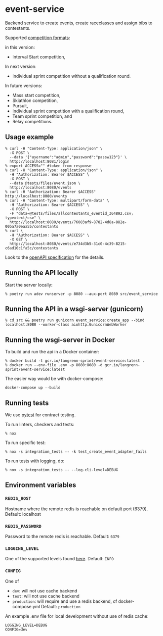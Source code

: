 # event-service
Backend service to create events, create raceclasses and assign bibs to contestants.

Supported [competition formats](https://assets.fis-ski.com/image/upload/v1624284540/fis-prod/assets/ICR_CrossCountry_2022_clean.pdf):

in this version:
- Interval Start competition,

In next version:
- Individual sprint competition without a qualification round.

In future versions:
- Mass start competition,
- Skiathlon competition,
- Pursuit,
- Individual sprint competition with a qualification round,
- Team sprint competition, and
- Relay competitions.

## Usage example
```
% curl -H "Content-Type: application/json" \
  -X POST \
  --data '{"username":"admin","password":"passw123"}' \
  http://localhost:8081/login
% export ACCESS="" #token from response
% curl -H "Content-Type: application/json" \
  -H "Authorization: Bearer $ACCESS" \
  -X POST \
  --data @tests/files/event.json \
  http://localhost:8080/events
% curl -H "Authorization: Bearer $ACCESS"  http://localhost:8080/events
% curl -H "Content-Type: multipart/form-data" \
  -H "Authorization: Bearer $ACCESS" \
  -X POST \
  -F "data=@tests/files/allcontestants_eventid_364892.csv; type=text/csv" \
  http://localhost:8080/events/76083af9-8782-4d8a-882e-00ba7a0eaa55/contestants
% curl \
  -H "Authorization: Bearer $ACCESS" \
  -X GET \
  http://localhost:8080/events/e734d3b5-31c0-4c39-8215-c6ad10c1fa5c/contestants
```
Look to the [openAPI specification](./specification.yaml) for the details.

## Running the API locally
Start the server locally:
```
% poetry run adev runserver -p 8080 --aux-port 8089 src/event_service
```
## Running the API in a wsgi-server (gunicorn)
```
% cd src && poetry run gunicorn event_service:create_app --bind localhost:8080 --worker-class aiohttp.GunicornWebWorker
```
## Running the wsgi-server in Docker
To build and run the api in a Docker container:
```
% docker build -t gcr.io/langrenn-sprint/event-service:latest .
% docker run --env-file .env -p 8080:8080 -d gcr.io/langrenn-sprint/event-service:latest
```
The easier way would be with docker-compose:
```
docker-compose up --build
```
## Running tests
We use [pytest](https://docs.pytest.org/en/latest/) for contract testing.

To run linters, checkers and tests:
```
% nox
```
To run specific test:
```
% nox -s integration_tests -- -k test_create_event_adapter_fails
```
To run tests with logging, do:
```
% nox -s integration_tests -- --log-cli-level=DEBUG
```
## Environment variables
### `REDIS_HOST`
Hostname where the remote redis is reachable on default port (6379).
Default: localhost
### `REDIS_PASSWORD`
Password to the remote redis is reachable.
Default: `6379`
### `LOGGING_LEVEL`
One of the supported levels found [here](https://docs.python.org/3/library/logging.html#levels).
Default: `INFO`
### `CONFIG`
One of
- `dev`: will not use cache backend
- `test`: will not use cache backend
- `production`: will require and use a redis backend, cf docker-compose.yml
Default: `production`

An example .env file for local development without use of redis cache:
```
LOGGING_LEVEL=DEBUG
CONFIG=dev
```
